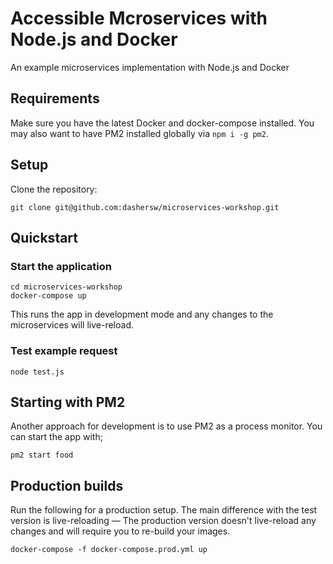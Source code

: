 # Accessible Mcroservices with Node.js and Docker

An example microservices implementation with Node.js and Docker

## Requirements
Make sure you have the latest Docker and docker-compose installed. You may also want to have PM2 installed globally via `npm i -g pm2`.

## Setup
Clone the repository:
```
git clone git@github.com:dashersw/microservices-workshop.git
```

## Quickstart
### Start the application
```
cd microservices-workshop
docker-compose up
```

This runs the app in development mode and any changes to the microservices will live-reload.

### Test example request
```
node test.js
```

## Starting with PM2
Another approach for development is to use PM2 as a process monitor. You can start the app with;
```
pm2 start food
```

## Production builds
Run the following for a production setup. The main difference with the test version is live-reloading — The production version doesn't live-reload any changes and will require you to re-build your images.

```
docker-compose -f docker-compose.prod.yml up
```
